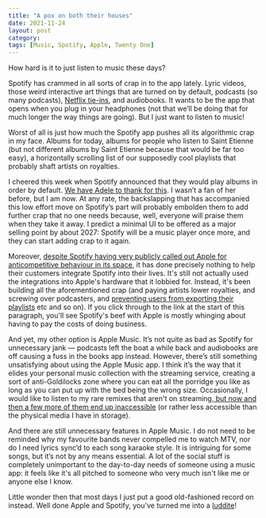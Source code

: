 ```yaml
---
title: "A pox on both their houses"
date: 2021-11-24
layout: post
category:
tags: [Music, Spotify, Apple, Twenty One]
---
```

How hard is it to just listen to music these days?

Spotify has crammed in all sorts of crap in to the app lately. Lyric videos, those weird interactive art things that are turned on by default, podcasts (so many podcasts), [Netflix tie-ins][1], and audiobooks. It wants to be the app that opens when you plug in your headphones (not that we’ll be doing that for much longer the way things are going). But I just want to listen to music!

Worst of all is just how much the Spotify app pushes all its algorithmic crap in my face. Albums for today, albums for people who listen to Saint Etienne (but not different albums by Saint Etienne because that would be far too easy), a horizontally scrolling list of our supposedly cool playlists that probably shaft artists on royalties.

I cheered this week when Spotify announced that they would play albums in order by default. [We have Adele to thank for this][2]. I wasn’t a fan of her before, but I am now. At any rate, the backslapping that has accompanied this low effort move on Spotify’s part will probably embolden them to add further crap that no one needs because, well, everyone will praise them when they take it away. I predict a minimal UI to be offered as a major selling point by about 2027: Spotify will be a music player once more, and they can start adding crap to it again. 

Moreover, [despite Spotify having very publicly called out Apple for anticompetitive behaviour in its space][3], it has done precisely nothing to help their customers integrate Spotify into their lives. It's still not actually used the integrations into Apple's hardware that it lobbied for. Instead, it's been building all the aforementioned crap (and paying artists lower royalties, and screwing over podcasters, and [preventing users from exporting their playlists][4] etc and so on). If you click through to the link at the start of this paragraph, you'll see Spotify's beef with Apple is mostly whinging about having to pay the costs of doing business.

And yet, my other option is Apple Music. It’s not quite as bad as Spotify for unnecessary jank — podcasts left the boat a while back and audiobooks are off causing a fuss in the books app instead. However, there’s still something unsatisfying about using the Apple Music app. I think it’s the way that it elides your personal music collection with the streaming service, creating a sort of anti-Goldilocks zone where you can eat all the porridge you like as long as you can put up with the bed being the wrong size. Occasionally, I would like to listen to my rare remixes that aren't on streaming,[ but now and then a few more of them end up inaccessible][5] (or rather less accessible than the physical media I have in storage).

And there are still unnecessary features in Apple Music. I do not need to be reminded why my favourite bands never compelled me to watch MTV, nor do I need lyrics sync’d to each song karaoke style. It is intriguing for some songs, but it’s not by any means essential. A lot of the social stuff is completely unimportant to the day-to-day needs of someone using a music app: it feels like it's all pitched to someone who very much isn't like me or anyone else I know.

Little wonder then that most days I just put a good old-fashioned record on instead. Well done Apple and Spotify, you've turned me into a [luddite][6]!

[1]:	https://www.theverge.com/2021/11/23/22798338/spotify-netflix-hub-exclusive-audio-extras
[2]:	https://www.bbc.co.uk/news/entertainment-arts-59365019
[3]:	https://www.timetoplayfair.com/timeline/
[4]:	https://wccftech.com/spotify-blocks-songshift-from-allowing-song-transfers-to-other-services-like-apple-music/
[5]:	https://appleinsider.com/articles/21/08/05/itunes-match-is-not-working-for-a-growing-number-of-users
[6]:	https://en.wikipedia.org/wiki/Luddite "Wikipedia entry about the luddites"